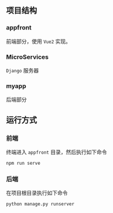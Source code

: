 ## 项目结构

### appfront

前端部分，使用 `Vue2` 实现。

### MicroServices

`Django` 服务器

### myapp

后端部分

## 运行方式

### 前端

终端进入 `appfront` 目录，然后执行如下命令

```shell
npm run serve
```

### 后端

在项目根目录执行如下命令

```shell
python manage.py runserver
```